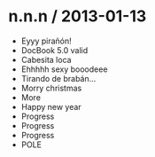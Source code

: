 
n.n.n / 2013-01-13 
==================

  * Eyyy pirañón!
  * DocBook 5.0 valid
  * Cabesita loca
  * Ehhhhh sexy booodeee
  * Tirando de brabán…
  * Morry christmas
  * More
  * Happy new year
  * Progress
  * Progress
  * Progress
  * POLE
